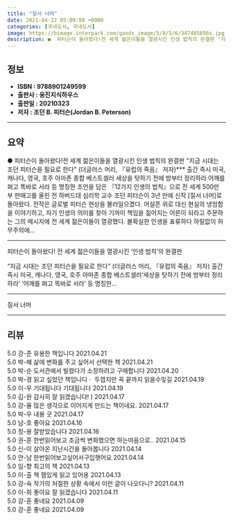 ```yaml
---
title: "질서 너머"
date: 2021-04-22 05:09:50 +0900
categories: [국내도서, 국내도서]
image: https://bimage.interpark.com/goods_image/5/8/5/6/347485856s.jpg
description: ●  피터슨이 돌아왔다!전 세계 젊은이들을 열광시킨 인생 법칙의 완결판 "지금 시대는 조던 피터슨을 필요로 한다" (더글러스 머리, 『유럽의 죽음』 저자)*** 출간 즉시 미국, 캐나다, 영국, 호주 아마존 종합 베스트셀러 세상을 탓하기 전에 방부터 정리하라 어깨를 펴고 똑바로 서라 등 명징한 조언을 담
---
```


## **정보**

- **ISBN : 9788901249599**
- **출판사 : 웅진지식하우스**
- **출판일 : 20210323**
- **저자 : 조던 B. 피터슨(Jordan B. Peterson)**

------



## **요약**

●  피터슨이 돌아왔다!전 세계 젊은이들을 열광시킨 인생 법칙의 완결판 "지금 시대는 조던 피터슨을 필요로 한다" (더글러스 머리, 『유럽의 죽음』 저자)*** 출간 즉시 미국, 캐나다, 영국, 호주 아마존 종합 베스트셀러 세상을 탓하기 전에 방부터 정리하라 어깨를 펴고 똑바로 서라 등 명징한 조언을 담은 『12가지 인생의 법칙』으로 전 세계 500만 부 판매고를 올린 전 하버드대 심리학 교수 조던 피터슨이 3년 만에 신작 [질서 너머]로 돌아왔다. 전작은 글로벌 피터슨 현상을 불러일으켰다. 어설픈 위로 대신 현실의 냉엄함을 이야기하고, 자기 인생의 의미를 찾아 기꺼이 책임을 짊어지는 어른이 되라고 주문하는 그의 메시지에 전 세계 젊은이들이 열광했다. 불확실한 인생을 표류하다 하릴없이 허무주의에...

------

피터슨이 돌아왔다!
전 세계 젊은이들을 열광시킨 ‘인생 법칙’의 완결판

 “지금 시대는 조던 피터슨을 필요로 한다” (더글러스 머리, 『유럽의 죽음』 저자)
출간 즉시 미국, 캐나다, 영국, 호주 아마존 종합 베스트셀러‘세상을 탓하기 전에 방부터 정리하라’ ‘어깨를 펴고 똑바로 서라’ 등 명징한... 

------


질서 너머 

------


## **리뷰** 

5.0 강-준 유용한 책입니다 2021.04.21 <br/>5.0 박-혜 삶에 변화를 주고 싶어서 선택한 책 2021.04.21 <br/>5.0 박-순 도서관에서 빌렸다가 소장하려고 구매합니다 2021.04.20 <br/>5.0 박-경 읽고 싶었던 책입니디ㆍ
두껍지만 꼭 끝까지 읽을수잏길 2021.04.19 <br/>5.0 이-우 기대됩니다 기대됩니다  2021.04.19 <br/>5.0 김-원 감사히 잘 읽겠습니다! ) 2021.04.17 <br/>5.0 강-율 많은 생각으로 이어지게 만드는 책이네요. 2021.04.17 <br/>5.0 박-우 내용 굿 2021.04.17 <br/>5.0 남-호 좋아요 2021.04.16 <br/>5.0 정-용 잘받았습니다 2021.04.16 <br/>5.0 권-훈 한번읽어보고 조금씩 변화했으면 하는마음으로.. 2021.04.15 <br/>5.0 신-이 살아온 지난시간을 돌아봅니다 2021.04.14 <br/>5.0 안-남 한번읽어보고싶어서구입햇어요 2021.04.14 <br/>5.0 임-향 최고의 책 2021.04.13 <br/>5.0 이-출 책 잼있게 읽고 있어용  2021.04.13 <br/>5.0 강-숙 작가의 처절한 상황 속에서 이런 글이 나오다니? 2021.04.11 <br/>5.0 이-희 좋아요 잘 읽겠습니다 2021.04.11 <br/>5.0 강-훈 좋네요  2021.04.09 <br/>5.0 강-훈 좋네요  2021.04.09 <br/>
